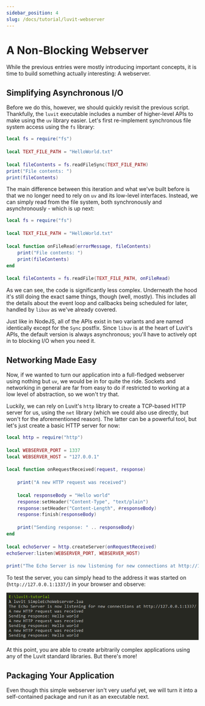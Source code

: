 ```yaml
---
sidebar_position: 4
slug: /docs/tutorial/luvit-webserver
---
```


# A Non-Blocking Webserver

While the previous entries were mostly introducing important concepts, it is time to build something actually interesting: A webserver.

## Simplifying Asynchronous I/O

Before we do this, however, we should quickly revisit the previous script. Thankfully, the ``luvit`` executable includes a number of higher-level APIs to make  using the ``uv`` library easier. Let's first re-implement synchronous file system access using the ``fs`` library:

```lua title="LuvitReadFileSyncDemo.lua"
local fs = require("fs")

local TEXT_FILE_PATH = "HelloWorld.txt"

local fileContents = fs.readFileSync(TEXT_FILE_PATH)
print("File contents: ")
print(fileContents)
```

The main difference between this iteration and what we've built before is that we no longer need to rely on ``uv`` and its low-level interfaces. Instead, we can simply read from the file system, both synchronously and asynchronously - which is up next:

```lua title="LuvitReadFileAsyncDemo.lua"
local fs = require("fs")

local TEXT_FILE_PATH = "HelloWorld.txt"

local function onFileRead(errorMessage, fileContents)
    print("File contents: ")
    print(fileContents)
end

local fileContents = fs.readFile(TEXT_FILE_PATH, onFileRead)
```
As we can see, the code is significantly less complex. Underneath the hood it's still doing the exact same things, though (well, mostly). This includes all the details about the event loop and callbacks being scheduled for later, handled by ``libuv`` as we've already covered.

Just like in NodeJS, all of the APIs exist in two variants and are named identically except for the ``Sync`` postfix. Since ``libuv`` is at the heart of Luvit's APIs, the default version is always asynchronous; you'll have to actively opt in to blocking I/O when you need it.

## Networking Made Easy

Now, if we wanted to turn our application into a full-fledged webserver using nothing but ``uv``, we would be in for quite the ride. Sockets and networking in general are far from easy to do if restricted to working at a low level of abstraction, so we won't try that.

Luckily, we can rely on Luvit's ``http`` library to create a TCP-based HTTP server for us, using the ``net`` library (which we could also use directly, but won't for the aforementioned reason). The latter can be a powerful tool, but let's just create a basic HTTP server for now:

```lua title="SimpleEchoWebserver.lua"
local http = require("http")

local WEBSERVER_PORT = 1337
local WEBSERVER_HOST = "127.0.0.1"

local function onRequestReceived(request, response)

    print("A new HTTP request was received")

    local responseBody = "Hello world"
    response:setHeader("Content-Type", "text/plain")
    response:setHeader("Content-Length", #responseBody)
    response:finish(responseBody)

    print("Sending response: " .. responseBody)
end

local echoServer = http.createServer(onRequestReceived)
echoServer:listen(WEBSERVER_PORT, WEBSERVER_HOST)

print("The Echo Server is now listening for new connections at http://127.0.0.1:1337/")
```

To test the server, you can simply head to the address it was started on (``http://127.0.0.1:1337/``) in your browser and observe:

![04-simple-echo-server.png](04-simple-echo-server.png)

At this point, you are able to create arbitrarily complex applications using any of the Luvit standard libraries. But there's more!

## Packaging Your Application

Even though this simple webserver isn't very useful yet, we will turn it into a self-contained package and run it as an executable next.